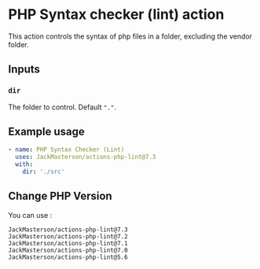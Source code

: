 # PHP Syntax checker (lint) action

This action controls the syntax of php files in a folder, excluding the vendor folder.

## Inputs

### `dir`

The folder to control. Default `"."`.

## Example usage

```yaml
- name: PHP Syntax Checker (Lint)
  uses: JackMasterson/actions-php-lint@7.3
  with:
    dir: './src'
```

## Change PHP Version

You can use :
```
JackMasterson/actions-php-lint@7.3
JackMasterson/actions-php-lint@7.2
JackMasterson/actions-php-lint@7.1
JackMasterson/actions-php-lint@7.0
JackMasterson/actions-php-lint@5.6
```
